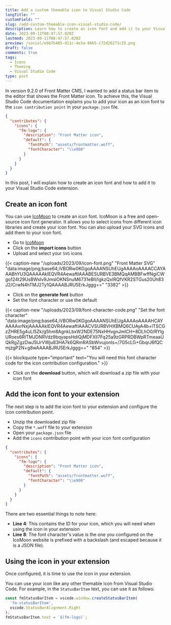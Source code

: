 ```yaml
---
title: Add a custom themable icon to Visual Studio Code
longTitle: ""
customField: ""
slug: /add-custom-themable-icon-visual-studio-code/
description: Learn how to create an icon font and add it to your Visual Studio Code extension to add a custom themable icon to the editor.
date: 2023-09-11T08:47:57.020Z
lastmod: 2023-09-11T08:47:57.020Z
preview: /social/ebb7b405-d11c-4e3a-9665-c72d26271c25.png
draft: false
comments: true
tags:
  - Icons
  - Theming
  - Visual Studio Code
type: post
---
```


In version 9.2.0 of Front Matter CMS, I wanted to add a status bar item to the editor that shows the Front Matter icon. To achieve this, the Visual Studio Code documentation explains you to add your icon as an icon font to the `icon contribution point` in your `package.json` file.

```json 
{
  "contributes": {
    "icons": {
      "fm-logo": {
        "description": "Front Matter icon",
        "default": {
          "fontPath": "assets/frontmatter.woff",
          "fontCharacter": "\\e900"
        }
      }
    }
  }
}
```

In this post, I will explain how to create an icon font and how to add it to your Visual Studio Code extension.

## Create an icon font

You can use [IcoMoon](https://icomoon.io/) to create an icon font. IcoMoon is a free and open-source icon font generator. It allows you to select icons from different icon libraries and create your icon font. You can also upload your SVG icons and add them to your icon font.

- Go to [IcoMoon](https://icomoon.io/app/#/select)
- Click on the **import icons** button
- Upload and select your `SVG` icons

{{< caption-new "/uploads/2023/09/icon-font.png" "Front Matter SVG"  "data:image/png;base64,iVBORw0KGgoAAAANSUhEUgAAAAoAAAACCAYAAABhYU3QAAAAAklEQVR4AewaftIAAABESURBVE3BMQqAMBBFwffNgiCWgo124t29UsBWsIv9JmslOKNSnuM6731eBlI/IgkzQxIRQfVKR2STGus20Uh83J2/CrwN4hTMJ2Ty1QAAAABJRU5ErkJggg==" "3382" >}}

- Click on the **generate font** button
- Set the font character or use the default

{{< caption-new "/uploads/2023/09/font-character-code.png" "Set the font character"  "data:image/png;base64,iVBORw0KGgoAAAANSUhEUgAAAAoAAAAHCAYAAAAxrNxjAAAAAklEQVR4AewaftIAAACVSURBVHXBMQ6CUAyA4b+lTSCGzZHRE5g4uLl5Zk/g5hm8AgnkLbxW2NDE75NxHHvgnJmICH+8DLhO0/RYlgURoes6RITMJDNRVdz9bqyapsHdiQjMDFXll7Fq25a9zGRPRDBWpRTmeaaUQkRgZgzDwJ5lJrVWju83HA7k6QRmRASbWivujonIs+/7G5cLG+GbqrJ6fQCmjzgP2N+g8wAAAABJRU5ErkJggg==" "854" >}}

{{< blockquote type="important" text="You will need this font character code for the icon contribution configuration." >}}

- Click on the **download** button, which will download a zip file with your icon font

## Add the icon font to your extension

The next step is to add the icon font to your extension and configure the icon contribution point.

- Unzip the downloaded zip file
- Copy the `*.woff` file to your extension
- Open your `package.json` file
- Add the `icons` contribution point with your icon font configuration

```json  {4,8}
{
  "contributes": {
    "icons": {
      "fm-logo": {
        "description": "Front Matter icon",
        "default": {
          "fontPath": "assets/frontmatter.woff",
          "fontCharacter": "\\e900"
        }
      }
    }
  }
}
```

There are two essential things to note here:

- **Line 4**: This contains the ID for your icon, which you will need when using the icon in your extension
- **Line 8**: The font character's value is the one you configured on the IcoMoon website is prefixed with a backslash (and escaped because it is a JSON file).

## Using the icon in your extension

Once configured, it is time to use the icon in your extension.

You can use your icon like any other themable icon from Visual Studio Code. For example, in the `StatusBarItem` text, you can use it as follows:

```ts  {5}
const fmStatusBarItem = vscode.window.createStatusBarItem(
  'fm-statusBarItem',
  vscode.StatusBarAlignment.Right
);
fmStatusBarItem.text = `$(fm-logo)`;
```
